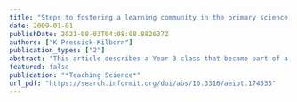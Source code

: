 ```yaml
---
title: "Steps to fostering a learning community in the primary science classroom."
date: 2009-01-01
publishDate: 2021-08-03T04:08:08.882637Z
authors: ["K Pressick-Kilborn"]
publication_types: ["2"]
abstract: "This article describes a Year 3 class that became part of a knowledge-building community as the students investigated ways to assess water quality. In introducing primary school children to science and technology within the curriculum, teachers should not only …"
featured: false
publication: "*Teaching Science*"
url_pdf: "https://search.informit.org/doi/abs/10.3316/aeipt.174533"
---
```


